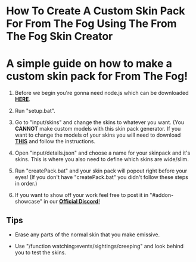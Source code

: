 # **How To Create A Custom Skin Pack For From The Fog Using The From The Fog Skin Creator**

# A simple guide on how to make a custom skin pack for From The Fog!

1. Before we begin you're gonna need node.js which can be downloaded [**HERE**](https://nodejs.org/en/).

2. Run "setup.bat".

3. Go to "input/skins" and change the skins to whatever you want. (You **CANNOT** make custom models with this skin pack generator. If you want to change the models of your skins you will need to download [**THIS**](https://lunareclipse.studio/dl/From-The-Fog-Custom-Skin-Template.zip) and follow the instructions.

4. Open "input/details.json" and choose a name for your skinpack and it's skins. This is where you also need to define which skins are wide/slim.

5. Run "createPack.bat" and your skin pack will popout right before your eyes! (If you don't have "createPack.bat" you didn't follow these steps in order.)

6. If you want to show off your work feel free to post it in "#addon-showcase" in our [**Official Discord**!](https://discord.lunareclipse.studio)

## **Tips**

- Erase any parts of the normal skin that you make emissive.

- Use "/function watching:events/sightings/creeping" and look behind you to test the skins.